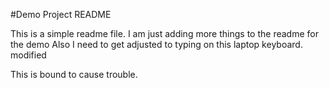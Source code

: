 #Demo Project README

This is a simple readme file. 
I am just adding more things to the readme for the demo
Also I need to get adjusted to typing on this laptop keyboard. 
modified

This is bound to cause trouble.